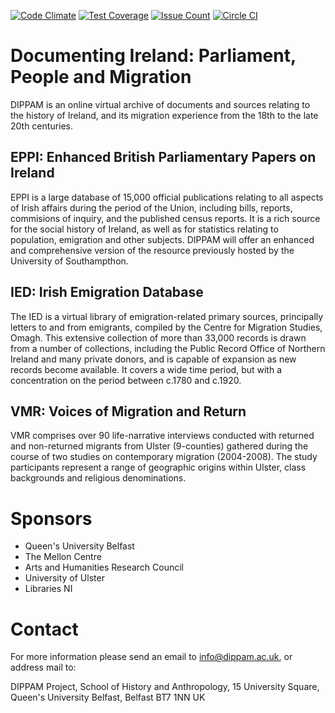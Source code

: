 [![Code Climate](https://codeclimate.com/github/dippam/client/badges/gpa.svg)](https://codeclimate.com/github/dippam/client)
[![Test Coverage](https://codeclimate.com/github/dippam/client/badges/coverage.svg)](https://codeclimate.com/github/dippam/client/coverage)
[![Issue Count](https://codeclimate.com/github/dippam/client/badges/issue_count.svg)](https://codeclimate.com/github/dippam/client)
[![Circle CI](https://circleci.com/gh/dippam/client.svg?style=svg)](https://circleci.com/gh/dippam/client)

# Documenting Ireland: Parliament, People and Migration

DIPPAM is an online virtual archive of documents and sources relating to the history of Ireland, and its migration experience from the 18th to the late 20th centuries.

## EPPI: Enhanced British Parliamentary Papers on Ireland

EPPI is a large database of 15,000 official publications relating to all aspects of Irish affairs during the period of the Union, including bills, reports, commisions of inquiry, and the published census reports. It is a rich source for the social history of Ireland, as well as for statistics relating to population, emigration and other subjects. DIPPAM will offer an enhanced and comprehensive version of the resource previously hosted by the University of Southampthon.

## IED: Irish Emigration Database

The IED is a virtual library of emigration-related primary sources, principally letters to and from emigrants, compiled by the Centre for Migration Studies, Omagh. This extensive collection of more than 33,000 records is drawn from a number of collections, including the Public Record Office of Northern Ireland and many private donors, and is capable of expansion as new records become available. It covers a wide time period, but with a concentration on the period between c.1780 and c.1920.

## VMR: Voices of Migration and Return

VMR comprises over 90 life-narrative interviews conducted with returned and non-returned migrants from Ulster (9-counties) gathered during the course of two studies on contemporary migration (2004-2008). The study participants represent a range of geographic origins within Ulster, class backgrounds and religious denominations.

# Sponsors

- Queen's University Belfast
- The Mellon Centre
- Arts and Humanities Research Council
- University of Ulster
- Libraries NI

# Contact

For more information please send an email to info@dippam.ac.uk, or address mail to:

DIPPAM Project, 
School of History and Anthropology, 
15 University Square, 
Queen's University Belfast, 
Belfast 
BT7 1NN 
UK
